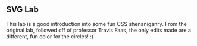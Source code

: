 ## SVG Lab

This lab is a good introduction into some fun CSS shenaniganry. From the original lab, followed off of professor Travis Faas, the only edits made are a different, fun color for the circles! :)
